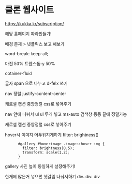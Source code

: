 # 클론 웹사이트

https://kukka.kr/subscription/

해당 홈페이지 따라만들기!

배경 문제 > 넷플릭스 보고 해보기

word-break: keep-all;

마진 50% 트렌스폼-y 50%

cotainer-fluid

글자 span 으로 나누고 d-felx 쓰기

nav 정렬
justify-content-center

캐로셀 캡션 중앙정렬
css로 넣어주기

nav 안에
나눠서
ul
ul
두개 넣고 ms-auto
검색창 등등 끝에 정렬가능

캐로셀 캡션 중앙정렬
css로 넣어주기

hover시 이미지 어두워지게하기
filter: brightness()

```
      #gallery #hoverimage .images:hover img {
        filter: brightness(0.5);
        transform: scale(1.2);
      }
```

gallery
사진 높이 동일하게 설정해주기!

한개에 많은거 넣으면 헷갈림
나눠서하기
div..div..div
